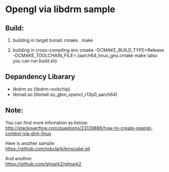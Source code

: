 # Opengl via libdrm sample
## Build:

1. building in target borad:
    cmake .
    make

2. building in cross-compiling env
    cmake -DCMAKE_BUILD_TYPE=Release -DCMAKE_TOOLCHAIN_FILE=./aarch64_linux_gnu.cmake
    make
    (also you can run build.sh)

## Depandency Libarary

* libdrm.so (libdrm-rockchip)
* libmali.so (libmali.so_gbm_opencl_r13p0_aarch64)

## Note:

You can find more infomation as below:<br/>
    http://stackoverflow.com/questions/23139886/how-to-create-opengl-context-via-drm-linux<br/>

Here is another sample:<br/>
    https://github.com/robclark/kmscube.git<br/>
    
And anothre:<br/>
    https://github.com/glmark2/glmark2<br/>
